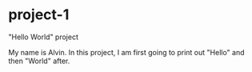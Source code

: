 # project-1
"Hello World" project

My name is Alvin.
In this project, I am first going to print out "Hello" and then "World" after.
